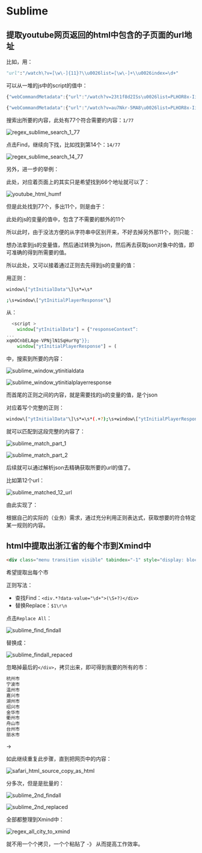 # Sublime

## 提取youtube网页返回的html中包含的子页面的url地址

比如，用：

```python
"url":"/watch\?v=[\w\-]{11}?\\u0026list=[\w\-]+\\u0026index=\d+"
```

可以从一堆的js中的script的值中：

```js
{"webCommandMetadata":{"url":"/watch?v=23t1f8d2ISs\u0026list=PLHOR8x-IicVJDAmJWZmJ-IMu1x3lTAld5\u0026index=1",”webPageType"

{"webCommandMetadata":{"url":"/watch?v=au7Nkr-5MA8\u0026list=PLHOR8x-IicVJDAmJWZmJ-IMu1x3lTAld5\u0026index=14",”webPageType"
```

搜索出所要的内容，此处有77个符合需要的内容：`1/77`

![regex_sublime_search_1_77](../../assets/img/regex_sublime_search_1_77.jpg)

点击Find，继续向下找，比如找到第14个：`14/77`

![regex_sublime_search_14_77](../../assets/img/regex_sublime_search_14_77.jpg)

另外，进一步的举例：

此处，对应着页面上的其实只是希望找到66个地址就可以了：

![youtube_html_humf](../../assets/img/youtube_html_humf.jpg)

但是此处找到77个，多出11个，则是由于：

此处的js的变量的值中，包含了不需要的额外的11个

所以此时，由于没法方便的从字符串中区别开来，不好去掉另外那11个，则只能：

想办法拿到js的变量值，然后通过转换为json，然后再去获取json对象中的值，即可准确的得到所需要的值。

所以此处，又可以接着通过正则去先得到js的变量的值：

用正则：

```bash
window\["ytInitialData"\]\s*=\s*

;\s+window\["ytInitialPlayerResponse"\]
```

从：

```js
  <script >
    window["ytInitialData"] = {"responseContext”:
...
xqmOCnbELAge-VPNjlN1SqHurYg"}};
    window["ytInitialPlayerResponse"] = (
```

中，搜索到所要的内容：

![sublime_window_ytinitialdata](../../assets/img/sublime_window_ytinitialdata.jpg)

![sublime_window_ytinitialplayerresponse](../../assets/img/sublime_window_ytinitialplayerresponse.jpg)

而首尾的正则之间的内容，就是需要找的js的变量的值，是个json

对应着写个完整的正则：

```bash
window\["ytInitialData"\]\s*=\s*(.+?);\s+window\["ytInitialPlayerResponse"\]
```

就可以匹配到这段完整的内容了：

![sublime_match_part_1](../../assets/img/sublime_match_part_1.jpg)

![sublime_match_part_2](../../assets/img/sublime_match_part_2.jpg)

后续就可以通过解析json去精确获取所要的url的值了。

比如第12个url：

![sublime_matched_12_url](../../assets/img/sublime_matched_12_url.png)

由此实现了：

根据自己的实际的（业务）需求，通过充分利用正则表达式，获取想要的符合特定某一规则的内容。

## html中提取出浙江省的每个市到Xmind中

```html
<div class="menu transition visible" tabindex="-1" style="display: block !important;"><div class="item selected" data-value="330100">杭州市</div><div class="item" data-value="330200">宁波市</div><div class="item" data-value="330300">温州市</div><div class="item" data-value="330400">嘉兴市</div><div class="item" data-value="330500">湖州市</div><div class="item" data-value="330600">绍兴市</div><div class="item" data-value="330700">金华市</div><div class="item" data-value="330800">衢州市</div><div class="item" data-value="330900">舟山市</div><div class="item" data-value="331000">台州市</div><div class="item" data-value="331100">丽水市</div></div>
```

希望提取出每个市

正则写法：

* 查找Find：`<div.*?data-value="\d+">(\S+?)</div>`
* 替换Replace：`$1\r\n`

点击`Replace All`：

![sublime_find_findall](../../assets/img/sublime_find_findall.png)

替换成：

![sublime_findall_repaced](../../assets/img/sublime_findall_repaced.png)

忽略掉最后的`</div>`，拷贝出来，即可得到我要的所有的市：

```bash
杭州市
宁波市
温州市
嘉兴市
湖州市
绍兴市
金华市
衢州市
舟山市
台州市
丽水市
```

->

如此继续重复此步骤，直到把网页中的内容：

![safari_html_source_copy_as_html](../../assets/img/safari_html_source_copy_as_html.png)

分多次，但是是批量的：

![sublime_2nd_findall](../../assets/img/sublime_2nd_findall.png)

![sublime_2nd_replaced](../../assets/img/sublime_2nd_replaced.png)

全部都整理到Xmind中：

![regex_all_city_to_xmind](../../assets/img/regex_all_city_to_xmind.png)

就不用一个个拷贝，一个个粘贴了 -》 从而提高工作效率。
